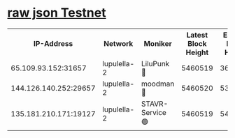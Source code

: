 [raw json Testnet](https://rpc-check.jaclalt.stavr.tech/jaclalt/rpc-jaclalt-result.json)
=

<table><tr><th>IP-Address</th><th>Network</th><th>Moniker</th><th>Latest Block Height</th><th>Earliest Block Height</th><th>Catching Up</th><th>Voting Power</th><th>Scan Time</th></tr><tr><td>65.109.93.152:31657</td><td>lupulella-2</td><td>LiluPunk 🔴</td><td>5460519</td><td>3688866</td><td>False</td><td>685033</td><td>2023-11-27T19:42:10.458403685UTC</td></tr><tr><td>144.126.140.252:29657</td><td>lupulella-2</td><td>moodman 🔴</td><td>5460520</td><td>5360520</td><td>False</td><td>769094</td><td>2023-11-27T19:42:17.310253836UTC</td></tr><tr><td>135.181.210.171:19127</td><td>lupulella-2</td><td>STAVR-Service 🟢</td><td>5460519</td><td>5459501</td><td>False</td><td>0</td><td>2023-11-27T19:42:10.107178608UTC</td></tr></table>

